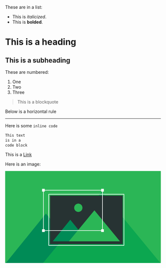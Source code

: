 These are in a list:
 - This is *italicized*.
 - This is **bolded**.
# This is a heading
## This is a subheading

These are numbered:
1. One
2. Two
3. Three

> This is a blockquote

Below is a horizontal rule
***

Here is some `inline code`

```
This text
is in a
code block
```

This is a [Link](http://google.com)

Here is an image: 

![Image](some_image.png)
